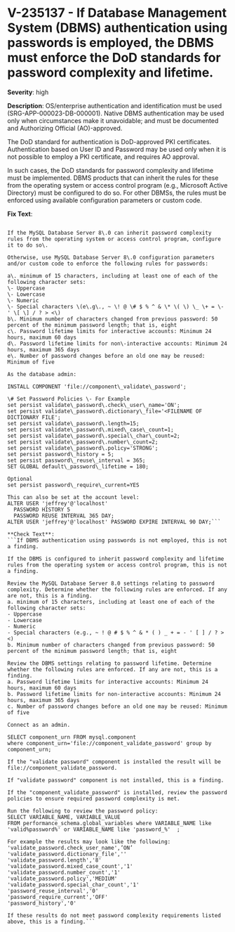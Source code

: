 # V-235137 - If Database Management System (DBMS) authentication using passwords is employed, the DBMS must enforce the DoD standards for password complexity and lifetime.

**Severity**: high

**Description**:
OS/enterprise authentication and identification must be used (SRG-APP-000023-DB-000001). Native DBMS authentication may be used only when circumstances make it unavoidable; and must be documented and Authorizing Official (AO)-approved.

The DoD standard for authentication is DoD-approved PKI certificates. Authentication based on User ID and Password may be used only when it is not possible to employ a PKI certificate, and requires AO approval.

In such cases, the DoD standards for password complexity and lifetime must be implemented. DBMS products that can inherit the rules for these from the operating system or access control program (e.g., Microsoft Active Directory) must be configured to do so.  For other DBMSs, the rules must be enforced using available configuration parameters or custom code.

**Fix Text**:
```If the use of passwords is not needed, configure the MySQL Database Server 8\.0 to prevent their use if it is capable of this; if it is not so capable, institute policies and procedures to prohibit their use\.

If the MySQL Database Server 8\.0 can inherit password complexity rules from the operating system or access control program, configure it to do so\.

Otherwise, use MySQL Database Server 8\.0 configuration parameters and/or custom code to enforce the following rules for passwords:

a\. minimum of 15 characters, including at least one of each of the following character sets:
\- Uppercase
\- Lowercase
\- Numeric
\- Special characters \(e\.g\., ~ \! @ \# $ % ^ & \* \( \) \_ \+ = \- ' \[ \] / ? > <\)
b\. Minimum number of characters changed from previous password: 50 percent of the minimum password length; that is, eight
c\. Password lifetime limits for interactive accounts: Minimum 24 hours, maximum 60 days
d\. Password lifetime limits for non\-interactive accounts: Minimum 24 hours, maximum 365 days
e\. Number of password changes before an old one may be reused: Minimum of five  

As the database admin:

INSTALL COMPONENT 'file://component\_validate\_password';

\# Set Password Policies \- For Example
set persist validate\_password\.check\_user\_name='ON';
set persist validate\_password\.dictionary\_file='<FILENAME OF DICTIONARY FILE';
set persist validate\_password\.length=15;
set persist validate\_password\.mixed\_case\_count=1;
set persist validate\_password\.special\_char\_count=2;
set persist validate\_password\.number\_count=2;
set persist validate\_password\.policy='STRONG';
set persist password\_history = 5;
set persist password\_reuse\_interval = 365;
SET GLOBAL default\_password\_lifetime = 180;

Optional
set persist password\_require\_current=YES

This can also be set at the account level:
ALTER USER 'jeffrey'@'localhost'
  PASSWORD HISTORY 5
  PASSWORD REUSE INTERVAL 365 DAY;
ALTER USER 'jeffrey'@'localhost' PASSWORD EXPIRE INTERVAL 90 DAY;```

**Check Text**:
```If DBMS authentication using passwords is not employed, this is not a finding.

If the DBMS is configured to inherit password complexity and lifetime rules from the operating system or access control program, this is not a finding.

Review the MySQL Database Server 8.0 settings relating to password complexity. Determine whether the following rules are enforced. If any are not, this is a finding.
a. minimum of 15 characters, including at least one of each of the following character sets:
- Uppercase
- Lowercase
- Numeric
- Special characters (e.g., ~ ! @ # $ % ^ & * ( ) _ + = - ' [ ] / ? > <)
b. Minimum number of characters changed from previous password: 50 percent of the minimum password length; that is, eight

Review the DBMS settings relating to password lifetime. Determine whether the following rules are enforced. If any are not, this is a finding.
a. Password lifetime limits for interactive accounts: Minimum 24 hours, maximum 60 days
b. Password lifetime limits for non-interactive accounts: Minimum 24 hours, maximum 365 days
c. Number of password changes before an old one may be reused: Minimum of five

Connect as an admin. 

SELECT component_urn FROM mysql.component
where component_urn='file://component_validate_password' group by component_urn;

If the "validate password" component is installed the result will be file://component_validate_password.

If "validate password" component is not installed, this is a finding.

If the "component_validate_password" is installed, review the password policies to ensure required password complexity is met. 

Run the following to review the password policy:
SELECT VARIABLE_NAME, VARIABLE_VALUE
FROM performance_schema.global_variables where VARIABLE_NAME like 'valid%password%' or VARIABLE_NAME like 'password_%'  ;

For example the results may look like the following:
'validate_password.check_user_name',’ON’
'validate_password.dictionary_file',''
'validate_password.length','8'
'validate_password.mixed_case_count','1'
'validate_password.number_count','1'
'validate_password.policy','MEDIUM'
'validate_password.special_char_count','1'
'password_reuse_interval','0'
'password_require_current','OFF'
'password_history','0'

If these results do not meet password complexity requirements listed above, this is a finding.```
